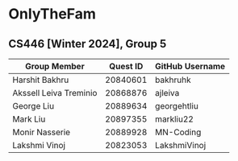 # OnlyTheFam
## CS446 [Winter 2024], Group 5
| Group Member | Quest ID | GitHub Username |
| ------------ | -------- | --------------- |
| Harshit Bakhru | ​​20840601 | bakhruhk |
| Akssell Leiva Treminio | 20868876 | ajleiva |
| George Liu | 20889634 | georgehtliu |
| Mark Liu | 20897355 | markliu22 |
| Monir Nasserie | 20889928 | MN-Coding |
| Lakshmi Vinoj | 20823053 | LakshmiVinoj |
